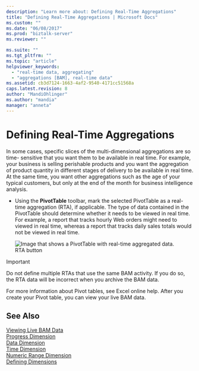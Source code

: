 ```yaml
---
description: "Learn more about: Defining Real-Time Aggregations"
title: "Defining Real-Time Aggregations | Microsoft Docs"
ms.custom: ""
ms.date: "06/08/2017"
ms.prod: "biztalk-server"
ms.reviewer: ""

ms.suite: ""
ms.tgt_pltfrm: ""
ms.topic: "article"
helpviewer_keywords: 
  - "real-time data, aggregating"
  - "aggregations [BAM], real-time data"
ms.assetid: cb3d7124-1663-4af2-9540-4171cc51568a
caps.latest.revision: 8
author: "MandiOhlinger"
ms.author: "mandia"
manager: "anneta"
---
```

# Defining Real-Time Aggregations
In some cases, specific slices of the multi-dimensional aggregations are so time- sensitive that you want them to be available in real time. For example, your business is selling perishable products and you want the aggregation of product quantity in different stages of delivery to be available in real time. At the same time, you want other aggregations such as the age of your typical customers, but only at the end of the month for business intelligence analysis.  
  
-   Using the **PivotTable** toolbar, mark the selected PivotTable as a real-time aggregation (RTA), if applicable. The type of data contained in the PivotTable should determine whether it needs to be viewed in real time. For example, a report that tracks hourly Web orders might need to viewed in real time, whereas a report that tracks daily sales totals would not be viewed in real time.  
  
     ![Image that shows a PivotTable with real-time aggregated data.](../core/media/ebiz-sdk-sample-bam12.gif "ebiz_sdk_sample_bam12")  
RTA button  
  
> [!IMPORTANT]
>  Do not define multiple RTAs that use the same BAM activity. If you do so, the RTA data will be incorrect when you archive the BAM data.  
  
 For more information about Pivot tables, see Excel online help. After you create your Pivot table, you can view your live BAM data.  
  
## See Also  
 [Viewing Live BAM Data](../core/viewing-live-bam-data.md)   
 [Progress Dimension](../core/progress-dimension.md)   
 [Data Dimension](../core/data-dimension.md)   
 [Time Dimension](../core/time-dimension.md)   
 [Numeric Range Dimension](../core/numeric-range-dimension.md)   
 [Defining Dimensions](../core/defining-dimensions.md)
